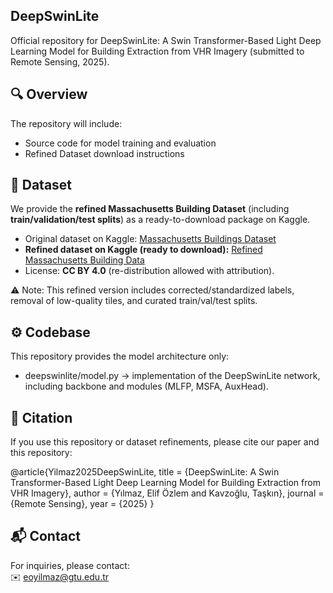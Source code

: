 
## DeepSwinLite

Official repository for DeepSwinLite: A Swin Transformer-Based Light Deep Learning Model for Building Extraction from VHR Imagery (submitted to Remote Sensing, 2025).

## 🔍 Overview

The repository will include:
- Source code for model training and evaluation
- Refined Dataset download instructions


## 📁 Dataset

We provide the **refined Massachusetts Building Dataset** (including **train/validation/test splits**) as a ready-to-download package on Kaggle.

- Original dataset on Kaggle: [Massachusetts Buildings Dataset](https://www.kaggle.com/datasets/balraj98/massachusetts-buildings-dataset)  
- **Refined dataset on Kaggle (ready to download):** [Refined Massachusetts Building Data](https://www.kaggle.com/datasets/yilmazelifozlem/refined-massachusetts-building-data/data)  
- License: **CC BY 4.0** (re-distribution allowed with attribution).

⚠️ Note: This refined version includes corrected/standardized labels, removal of low-quality tiles, and curated train/val/test splits.



## ⚙️ Codebase

This repository provides the model architecture only:
- deepswinlite/model.py → implementation of the DeepSwinLite network, including backbone and modules (MLFP, MSFA, AuxHead).

## 📑 Citation

If you use this repository or dataset refinements, please cite our paper and this repository:

@article{Yilmaz2025DeepSwinLite,
  title   = {DeepSwinLite: A Swin Transformer-Based Light Deep Learning Model for Building Extraction from VHR Imagery},
  author  = {Yılmaz, Elif Özlem and Kavzoğlu, Taşkın},
  journal = {Remote Sensing},
  year    = {2025}
}


## 📬 Contact

For inquiries, please contact:  
✉️ eoyilmaz@gtu.edu.tr
